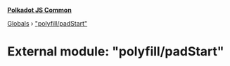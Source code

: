 **[Polkadot JS Common](../README.md)**

[Globals](../globals.md) › ["polyfill/padStart"](_polyfill_padstart_.md)

# External module: "polyfill/padStart"